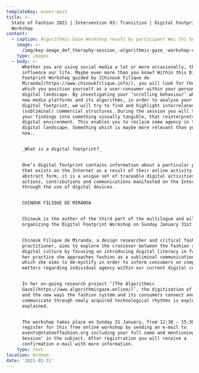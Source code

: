 ```yaml
---
templateKey: event-post
title: >-
  State of Fashion 2021 | Intervention 03: Transition | Digital Footprint
  Workshop
content:
  - caption: Algorithmic Gaze Workshop result by participant Wei Chi Su.
    image: >-
      /img/key-image_def_theraphy-session_-algorithmic-gaze_-workshop-result-by-participant-anya-su-.png
    type: images
  - body: >-
      Whether you are using social media a lot or more occasionally, they
      influence our life. Maybe even more than you know? Within this Digital
      Footprint Workshop guided by [Chinouk Filique de
      Miranda](https://www.chinoukfilique.info/), you will look for the way in
      which you position yourself as a user-consumer within your personal
      digital landscape. By investigating your ‘scrolling behaviour’ while using
      new media platforms and its algorithms, in order to analyse your personal
      digital footprint, we will try to find and highlight interrelated
      (subliminal) commercial structures. During the session you will translate
      your findings into something visually tangible, that reinterprets your
      digital environment. This enables you to reclaim some agency in the
      digital landscape. Something which is maybe more relevant than you think
      now..


      _What is a digital footprint?_


      One’s digital footprint contains information about a particular person
      that exists on the Internet as a result of their online activity. In
      abstract form, it is a unique set of traceable digital activities,
      actions, contributions and communications manifested on the Internet and
      through the use of digital devices.


      CHINOUK FILIQUE DE MIRANDA


      Chinouk is the author of the third part of the multilogue and will be
      organizing the Digital Footprint Workshop on Sunday January 31st.


      Chinouk Filique de Miranda, a design researcher and critical fashion
      practitioner, aims to explore the crossover between the fashion system and
      digital culture by focusing on introducing digital literacy in fashion. In
      her practice she approaches fashion as a subliminal communication vehicle
      which she aims to de-mystify in order to inform consumers on complex
      matters regarding individual agency within our current digital culture.


      In her on-going research project ‘[The Algorithmic
      Gaze](https://www.algorithmicgaze.online/)’, the digitization of fashion
      and the new ways the fashion system and its consumers connect and
      communicate through newly acquired technological rhythms is explored and
      explained.


      The workshop takes place on Sunday 31 January, from 12:30 – 15:30. You can
      register for this free online workshop by sending an e-mail to
      events@stateoffashion.org including your full name and mentioning 'Therapy
      Session' in the subject. After registration you will receive a
      confirmation e-mail with more information.
    type: text
location: Arnhem
date: '2021-01-31'
---
```


